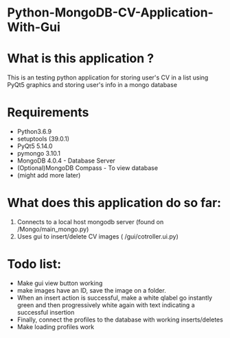 # Python-MongoDB-CV-Application-With-Gui

# What is this application ?
This is an testing python application for storing user's CV in a list using PyQt5 graphics and storing user's info
in a mongo database

# Requirements
* Python3.6.9
* setuptools (39.0.1)
* PyQt5 5.14.0
* pymongo 3.10.1
* MongoDB 4.0.4 - Database Server
* (Optional)MongoDB Compass - To view database
* (might add more later)


# What does this application do so far:
1. Connects to a local host mongodb server (found on /Mongo/main_mongo.py)
2. Uses gui to insert/delete CV images ( /gui/cotroller.ui.py)

# Todo list:
* Make gui view button working 
* make images have an ID, save the image on a folder.
* When an insert action is successful, make a white qlabel go instantly green and then progressively white again
with text indicating a successful insertion
* Finally, connect the profiles to the database with working inserts/deletes
* Make loading profiles work